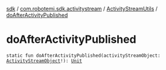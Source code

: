[sdk](../../index.md) / [com.robotemi.sdk.activitystream](../index.md) / [ActivityStreamUtils](index.md) / [doAfterActivityPublished](./do-after-activity-published.md)

# doAfterActivityPublished

`static fun doAfterActivityPublished(activityStreamObject: `[`ActivityStreamObject`](../-activity-stream-object/index.md)`!): `[`Unit`](https://kotlinlang.org/api/latest/jvm/stdlib/kotlin/-unit/index.html)